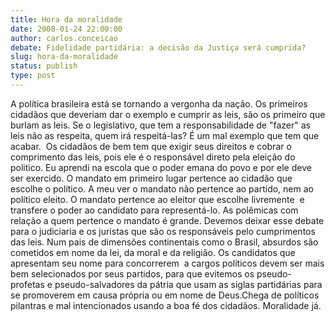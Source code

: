 ```yaml
---
title: Hora da moralidade
date: 2008-01-24 22:00:00
author: carlos.conceicao
debate: Fidelidade partidária: a decisão da Justiça será cumprida?
slug: hora-da-moralidade
status: publish 
type: post
---
```


A política brasileira está se tornando a vergonha da nação. Os primeiros cidadãos que deveriam dar o exemplo e cumprir as leis, são os primeiro que burlam as leis. Se o legislativo, que tem a responsabilidade de "fazer" as leis não as respeita, quem irá respeitá-las? É um mal exemplo que tem que acabar.  Os cidadãos de bem tem que exigir seus direitos e cobrar o comprimento das leis, pois ele é o responsável direto pela eleição do politico. Eu aprendi na escola que o poder emana do povo e por ele deve ser exercido. O mandato em primeiro lugar pertence ao cidadão que escolhe o político. A meu ver o mandato não pertence ao partido, nem ao político eleito. O mandato pertence ao eleitor que escolhe livremente  e transfere o poder ao candidato para representá-lo. As polêmicas com relação a quem pertence o mandato é grande. Devemos deixar esse debate para o judiciaria e os juristas que são os responsáveis pelo cumprimentos das leis. Num pais de dimensões continentais como o Brasil, absurdos são cometidos em nome da lei, da moral e da religião. Os candidatos que apresentam seu nome para concorrerem  a cargos políticos devem ser mais bem selecionados por seus partidos, para que evitemos os pseudo-profetas e pseudo-salvadores da pátria que usam as siglas partidárias para se promoverem em causa própria ou em nome de Deus.Chega de políticos pilantras e mal intencionados usando a boa fé dos cidadãos. Moralidade já.
